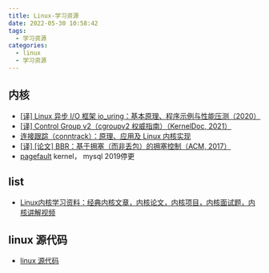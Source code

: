 ```yaml
---
title: Linux-学习资源 
date: 2022-05-30 10:58:42
tags:
  - 学习资源
categories: 
  - linux
  - 学习资源
---
```


<p></p>
<!-- more -->


## 内核
+ [[译] Linux 异步 I/O 框架 io_uring：基本原理、程序示例与性能压测（2020）](http://arthurchiao.art/blog/intro-to-io-uring-zh/) 
+ [[译] Control Group v2（cgroupv2 权威指南）（KernelDoc, 2021）](http://arthurchiao.art/blog/cgroupv2-zh/) 
+ [连接跟踪（conntrack）：原理、应用及 Linux 内核实现](http://arthurchiao.art/blog/conntrack-design-and-implementation-zh/)
+ [[译] [论文] BBR：基于拥塞（而非丢包）的拥塞控制（ACM, 2017）](http://arthurchiao.art/blog/bbr-paper-zh/)
+ [pagefault](http://www.pagefault.info/)  kernel， mysql  2019停更

## list
+ [Linux内核学习资料：经典内核文章，内核论文，内核项目，内核面试题，内核讲解视频](https://github.com/www6v/linux_kernel_wiki)

## linux 源代码
+ [linux 源代码](https://elixir.bootlin.com/linux/v5.18-rc7/source/mm/huge_memory.c) 

